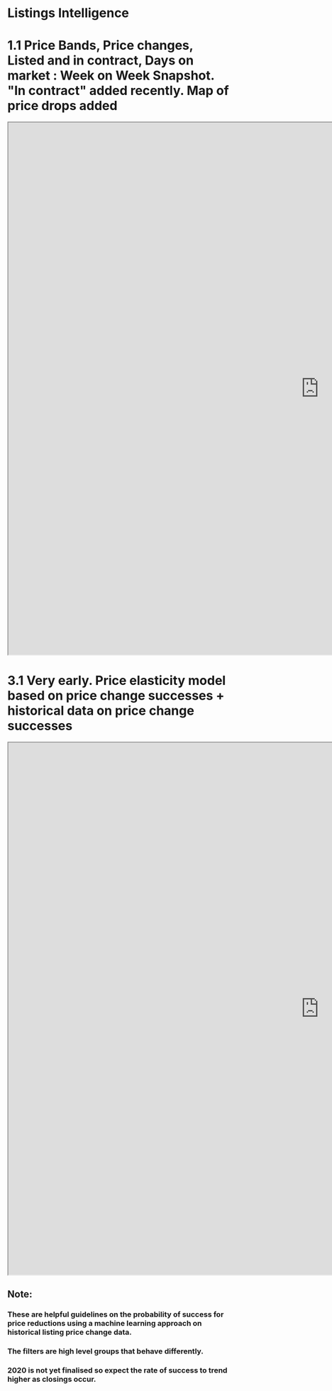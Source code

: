 
# Listings Intelligence


 # 1.1 Price Bands, Price changes, Listed and in contract, Days on market :  Week on Week Snapshot. "In contract" added recently. Map of price drops added

<iframe src="https://public.tableau.com/views/Listings_Aggregate/Listings_Story?:showVizHome=no&:embed=true" width="1400" height="1200"></iframe>



# 3.1 Very early. Price elasticity model based on price change successes + historical data on price change successes
<iframe src="https://public.tableau.com/views/Price_Elasticity_16015204399080/Price_Elasticity?:showVizHome=no&:embed=true" width="1400" height="1200"></iframe>




## Note:


### These are helpful guidelines on the probability of success for price reductions using a machine learning approach on historical listing price change data.

### The filters are high level groups that behave differently.

### 2020 is not yet finalised so expect the rate of success to trend higher as closings occur.
